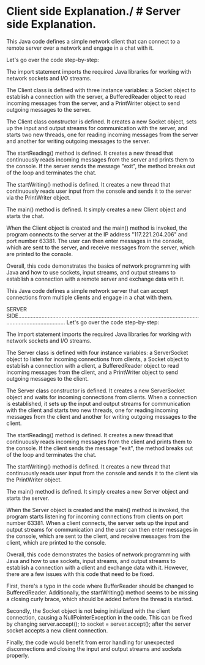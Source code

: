 # Client side Explanation./ # Server side Explanation.

This Java code defines a simple network client that can connect to a remote server over a network and engage in a chat with it.

Let's go over the code step-by-step:

The import statement imports the required Java libraries for working with network sockets and I/O streams.

The Client class is defined with three instance variables: a Socket object to establish a connection with the server, a BufferedReader object to read incoming messages from the server, and a PrintWriter object to send outgoing messages to the server.

The Client class constructor is defined. It creates a new Socket object, sets up the input and output streams for communication with the server, and starts two new threads, one for reading incoming messages from the server and another for writing outgoing messages to the server.

The startReading() method is defined. It creates a new thread that continuously reads incoming messages from the server and prints them to the console. If the server sends the message "exit", the method breaks out of the loop and terminates the chat.

The startWriting() method is defined. It creates a new thread that continuously reads user input from the console and sends it to the server via the PrintWriter object.

The main() method is defined. It simply creates a new Client object and starts the chat.

When the Client object is created and the main() method is invoked, the program connects to the server at the IP address "117.221.204.206" and port number 63381. The user can then enter messages in the console, which are sent to the server, and receive messages from the server, which are printed to the console.

Overall, this code demonstrates the basics of network programming with Java and how to use sockets, input streams, and output streams to establish a connection with a remote server and exchange data with it.


This Java code defines a simple network server that can accept connections from multiple clients and engage in a chat with them.


SERVER SIDE...........................................................................................................................................................
Let's go over the code step-by-step:

The import statement imports the required Java libraries for working with network sockets and I/O streams.

The Server class is defined with four instance variables: a ServerSocket object to listen for incoming connections from clients, a Socket object to establish a connection with a client, a BufferedReader object to read incoming messages from the client, and a PrintWriter object to send outgoing messages to the client.

The Server class constructor is defined. It creates a new ServerSocket object and waits for incoming connections from clients. When a connection is established, it sets up the input and output streams for communication with the client and starts two new threads, one for reading incoming messages from the client and another for writing outgoing messages to the client.

The startReading() method is defined. It creates a new thread that continuously reads incoming messages from the client and prints them to the console. If the client sends the message "exit", the method breaks out of the loop and terminates the chat.

The startWriting() method is defined. It creates a new thread that continuously reads user input from the console and sends it to the client via the PrintWriter object.

The main() method is defined. It simply creates a new Server object and starts the server.

When the Server object is created and the main() method is invoked, the program starts listening for incoming connections from clients on port number 63381. When a client connects, the server sets up the input and output streams for communication and the user can then enter messages in the console, which are sent to the client, and receive messages from the client, which are printed to the console.

Overall, this code demonstrates the basics of network programming with Java and how to use sockets, input streams, and output streams to establish a connection with a client and exchange data with it. However, there are a few issues with this code that need to be fixed.

First, there's a typo in the code where BufferReader should be changed to BufferedReader. Additionally, the startWriting() method seems to be missing a closing curly brace, which should be added before the thread is started.

Secondly, the Socket object is not being initialized with the client connection, causing a NullPointerException in the code. This can be fixed by changing server.accept(); to socket = server.accept(); after the server socket accepts a new client connection.

Finally, the code would benefit from error handling for unexpected disconnections and closing the input and output streams and sockets properly.

